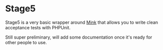 # Stage5

Stage5 is a very basic wrapper around [Mink](http://mink.behat.org/) that allows you to write clean acceptance tests with PHPUnit.

Still super preliminary, will add some documentation once it's ready for other people to use.
